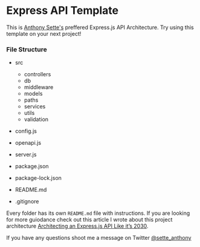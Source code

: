 # Express API Template

This is [Anthony Sette's](https://anthonysette.com) preffered Express.js API
Architecture. Try using this template on your next project!

### File Structure

- src

  - controllers
  - db
  - middleware
  - models
  - paths
  - services
  - utils
  - validation

- config.js
- openapi.js
- server.js
- package.json
- package-lock.json
- README.md
- .gitignore

Every folder has its own `README.md` file with instructions. If you are looking
for more guiodance check out this article I wrote about this project
architecture
[Architecting an Express.js API Like it’s 2030](https://anthonysette.com/architecting-an-expressjs-api-like-its-2030).

If you have any questions shoot me a message on Twitter
[@sette_anthony](https://twitter.com/sette_anthony)
